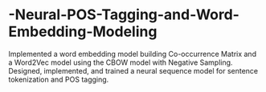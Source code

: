 # -Neural-POS-Tagging-and-Word-Embedding-Modeling
Implemented a word embedding model building Co-occurrence Matrix and a Word2Vec model using the  CBOW model with Negative Sampling. Designed, implemented, and trained a neural sequence model for sentence tokenization and POS tagging.
